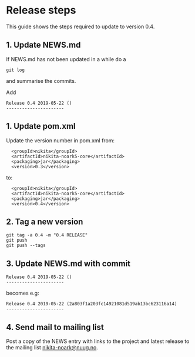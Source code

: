 # Release steps

This guide shows the steps required to update to version 0.4.

## 1. Update NEWS.md

If NEWS.md has not been updated in a while do a 

    git log

and summarise the commits.

Add
``` 
Release 0.4 2019-05-22 ()
----------------------
```  

## 1. Update pom.xml

Update the version number in pom.xml from: 

``` 
  <groupId>nikita</groupId>
  <artifactId>nikita-noark5-core</artifactId>
  <packaging>jar</packaging>
  <version>0.3</version>
```
to:
``` 
  <groupId>nikita</groupId>
  <artifactId>nikita-noark5-core</artifactId>
  <packaging>jar</packaging>
  <version>0.4</version>
```

## 2. Tag a new version

    git tag -a 0.4 -m "0.4 RELEASE" 
    git push
    git push --tags

## 3. Update NEWS.md with commit 

``` 
Release 0.4 2019-05-22 ()
----------------------
``` 
becomes e.g:
``` 
Release 0.4 2019-05-22 (2a803f1a203fc14921081d519ab13bc623116a14)
----------------------
``` 

## 4. Send mail to mailing list

Post a copy of the NEWS entry with links to the project and latest
release to the mailing list nikita-noark@nuug.no.

